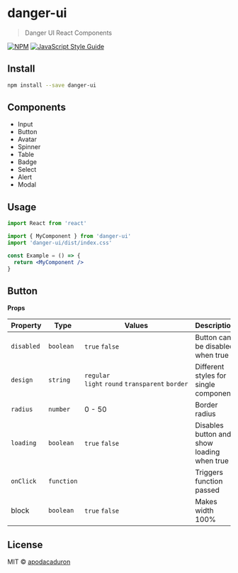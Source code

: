 # danger-ui

> Danger UI React Components

[![NPM](https://img.shields.io/npm/v/danger-ui.svg)](https://www.npmjs.com/package/danger-ui) [![JavaScript Style Guide](https://img.shields.io/badge/code_style-standard-brightgreen.svg)](https://standardjs.com)

## Install

```bash
npm install --save danger-ui
```

## Components

- Input
- Button
- Avatar
- Spinner
- Table
- Badge
- Select
- Alert
- Modal

## Usage

```jsx
import React from 'react'

import { MyComponent } from 'danger-ui'
import 'danger-ui/dist/index.css'

const Example = () => {
  return <MyComponent />
}
```

## Button

**Props**

| Property   | Type       | Values                                           | Description                                | Default   |
| ---------- | ---------- | ------------------------------------------------ | ------------------------------------------ | --------- |
| `disabled` | `boolean`  | `true` `false`                                   | Button can be disabled when true           | `false`   |
| `design`   | `string`   | `regular` `light` `round` `transparent` `border` | Different styles for single component      | `regular` |
| `radius`   | `number`   | 0 - 50                                           | Border radius                              | `10`      |
| `loading`  | `boolean`  | `true` `false`                                   | Disables button and show loading when true | `false`   |
| `onClick`  | `function` |                                                  | Triggers function passed                   |           |
| block      | `boolean`  | `true` `false`                                   | Makes width 100%                           | `false`   |

## License

MIT © [apodacaduron](https://github.com/apodacaduron)
